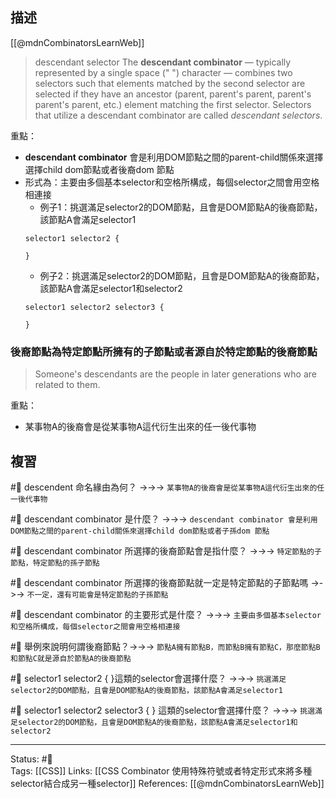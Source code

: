 ## 描述

[[@mdnCombinatorsLearnWeb]]
> descendant selector
> The **descendant combinator** — typically represented by a single space (" ") character — combines two selectors such that elements matched by the second selector are selected if they have an ancestor (parent, parent's parent, parent's parent's parent, etc.) element matching the first selector. Selectors that utilize a descendant combinator are called _descendant selectors_.


重點：
- **descendant combinator** 會是利用DOM節點之間的parent-child關係來選擇選擇child dom節點或者後裔dom 節點
- 形式為：主要由多個基本selector和空格所構成，每個selector之間會用空格相連接
	- 例子1：挑選滿足selector2的DOM節點，且會是DOM節點A的後裔節點，該節點A會滿足selector1
	```
	selector1 selector2 {
	
	}
	```
	- 例子2：挑選滿足selector2的DOM節點，且會是DOM節點A的後裔節點，該節點A會滿足selector1和selector2
	```
	selector1 selector2 selector3 {
	
	}
	```

### 後裔節點為特定節點所擁有的子節點或者源自於特定節點的後裔節點

> Someone's descendants are the people in later generations who are related to them.

重點：
- 某事物A的後裔會是從某事物A這代衍生出來的任一後代事物
## 複習

#🧠 descendent 命名緣由為何？ ->->-> `某事物A的後裔會是從某事物A這代衍生出來的任一後代事物`
<!--SR:!2023-07-14,180,250-->

#🧠 descendant combinator 是什麼？ ->->-> `descendant combinator 會是利用DOM節點之間的parent-child關係來選擇child dom節點或者子孫dom 節點`
<!--SR:!2023-06-07,96,230-->

#🧠 descendant combinator 所選擇的後裔節點會是指什麼？ ->->-> `特定節點的子節點，特定節點的孫子節點`
<!--SR:!2023-08-04,195,250-->

#🧠 descendant combinator 所選擇的後裔節點就一定是特定節點的子節點嗎 ->->-> `不一定，還有可能會是特定節點的子孫節點`
<!--SR:!2023-06-28,171,250-->

#🧠 descendant combinator 的主要形式是什麼？ ->->-> `主要由多個基本selector和空格所構成，每個selector之間會用空格相連接`
<!--SR:!2023-08-04,195,250-->

#🧠 舉例來說明何謂後裔節點？->->-> `節點A擁有節點B，而節點B擁有節點C，那麼節點B和節點C就是源自於節點A的後裔節點`
<!--SR:!2023-07-06,174,250-->

#🧠 selector1 selector2 { }這類的selector會選擇什麼？ ->->-> `挑選滿足selector2的DOM節點，且會是DOM節點A的後裔節點，該節點A會滿足selector1`
<!--SR:!2023-06-29,171,250-->


#🧠 selector1 selector2 selector3 { } 這類的selector會選擇什麼？ ->->-> `挑選滿足selector2的DOM節點，且會是DOM節點A的後裔節點，該節點A會滿足selector1和selector2`
<!--SR:!2023-06-11,158,250-->


---
Status: #🌱  
Tags:
[[CSS]]
Links:
[[CSS Combinator 使用特殊符號或者特定形式來將多種selector結合成另一種selector]]
References:
[[@mdnCombinatorsLearnWeb]]